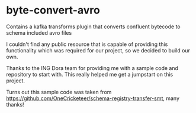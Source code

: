 # byte-convert-avro
Contains a kafka transforms plugin that converts confluent bytecode to schema included avro files

I couldn't find any public resource that is capable of providing this functionality which was required for our project, so we decided to build our own.

Thanks to the ING Dora team for providing me with a sample code and repository to start with. This really helped me get a jumpstart on this project.

Turns out this sample code was taken from https://github.com/OneCricketeer/schema-registry-transfer-smt, many thanks!